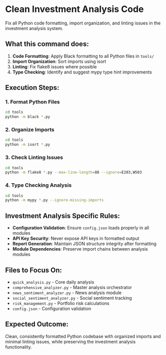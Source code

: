 # Clean Investment Analysis Code

Fix all Python code formatting, import organization, and linting issues in the investment analysis system.

## What this command does:

1. **Code Formatting**: Apply Black formatting to all Python files in `tools/`
2. **Import Organization**: Sort imports using isort 
3. **Linting**: Fix flake8 issues where possible
4. **Type Checking**: Identify and suggest mypy type hint improvements

## Execution Steps:

### 1. Format Python Files
```bash
cd tools
python -m black *.py
```

### 2. Organize Imports
```bash
cd tools  
python -m isort *.py
```

### 3. Check Linting Issues
```bash
cd tools
python -m flake8 *.py --max-line-length=88 --ignore=E203,W503
```

### 4. Type Checking Analysis
```bash
cd tools
python -m mypy *.py --ignore-missing-imports
```

## Investment Analysis Specific Rules:

- **Configuration Validation**: Ensure `config.json` loads properly in all modules
- **API Key Security**: Never expose API keys in formatted output
- **Report Generation**: Maintain JSON structure integrity after formatting
- **Module Dependencies**: Preserve import chains between analysis modules

## Files to Focus On:
- `quick_analysis.py` - Core daily analysis
- `comprehensive_analyzer.py` - Master analysis orchestrator  
- `news_sentiment_analyzer.py` - News analysis module
- `social_sentiment_analyzer.py` - Social sentiment tracking
- `risk_management.py` - Portfolio risk calculations
- `config.json` - Configuration validation

## Expected Outcome:
Clean, consistently formatted Python codebase with organized imports and minimal linting issues, while preserving the investment analysis functionality.